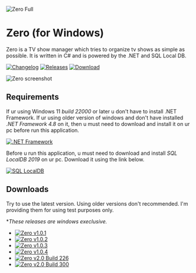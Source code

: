 ![Zero Full](https://user-images.githubusercontent.com/46932317/232662026-7652ac8a-c449-4a77-84e5-fc1212a9e083.png)
# Zero (for Windows)

Zero is a TV show manager which tries to organize tv shows as simple as possible. It is written in C# and is powered by the .NET and SQL Local DB.

[![Changelog](https://img.shields.io/badge/changelog-latest-red)](https://github.com/Pahasara/Zero/releases/latest)
[![Releases](https://img.shields.io/badge/releases-all-informational)](https://github.com/Pahasara/Zero#downloads)
[![Download](https://img.shields.io/badge/download-v2.0.0-brightgreen)](https://github.com/Pahasara/Zero/releases/download/Zero_v2.0.0/bin.zip)

![Zero screenshot](https://github.com/Pahasara/Zero/assets/46932317/f78acff7-1919-419f-a0e7-9173c0e0e125)



## Requirements ##

If ur using Windows 11 *build 22000* or later u don't have to install .NET Framework. If ur using older version of windows and don't have installed *.NET Framework 4.8* on it, then u must need to download and install it on ur pc before run this application. 

[![.NET Framework](https://img.shields.io/badge/.NET%20Framework-v4.8-blue)](https://dotnet.microsoft.com/en-us/download/dotnet-framework/thank-you/net48-offline-installer)

Before u run this application, u must need to download and install *SQL LocalDB 2019* on ur pc. Download it using the link below.

[![SQL LocalDB](https://img.shields.io/badge/SQL%20Local%20DB-2019-orange)](https://download.microsoft.com/download/7/c/1/7c14e92e-bdcb-4f89-b7cf-93543e7112d1/SqlLocalDB.msi)

## Downloads ##

Try to use the latest version. Using older versions don't recommended. I'm providing them for using test purposes only. 

**These releases are windows execlusive.*

* [![Zero v1.0.1](https://img.shields.io/badge/zero-v1.0.1-red)](https://github.com/Pahasara/Zero/releases/download/Zero_v1.0.1/bin.zip)
* [![Zero v1.0.2](https://img.shields.io/badge/zero-v1.0.3-red)](https://github.com/Pahasara/Zero/releases/download/Zero_v1.0.2/bin.zip)
* [![Zero v1.0.3](https://img.shields.io/badge/zero-v1.0.3-red)](https://github.com/Pahasara/Zero/releases/download/Zero_v1.0.3/bin.zip)
* [![Zero v1.0.4](https://img.shields.io/badge/zero-v1.0.4-red)](https://github.com/Pahasara/Zero/releases/download/Zero_v1.0.4/bin.zip)
* [![Zero v2.0 Build 226](https://img.shields.io/badge/zero-v2.0.226-red)](https://github.com/Pahasara/Zero/releases/download/v2.0-build_226/setup.exe)
* [![Zero v2.0  Build 300](https://img.shields.io/badge/zero-v2.0.300-success)](https://github.com/Pahasara/Zero/releases/download/v2.0-build_300/setup.exe)
